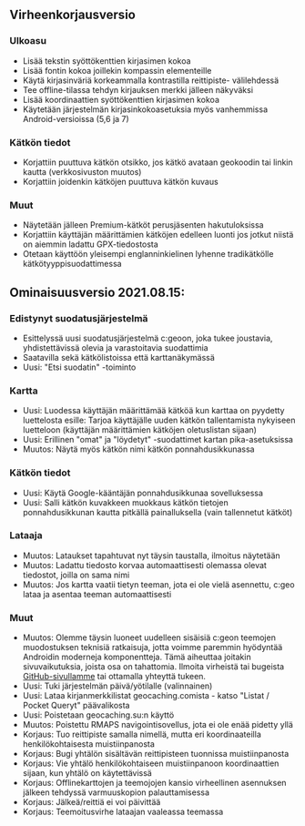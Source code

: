 ## Virheenkorjausversio

### Ulkoasu
- Lisää tekstin syöttökenttien kirjasimen kokoa
- Lisää fontin kokoa joillekin kompassin elementeille
- Käytä kirjasinväriä korkeammalla kontrastilla reittipiste- välilehdessä
- Tee offline-tilassa tehdyn kirjauksen merkki jälleen näkyväksi
- Lisää koordinaattien syöttökenttien kirjasimen kokoa
- Käytetään järjestelmän kirjasinkokoasetuksia myös vanhemmissa Android-versioissa (5,6 ja 7)

### Kätkön tiedot
- Korjattiin puuttuva kätkön otsikko, jos kätkö avataan geokoodin tai linkin kautta (verkkosivuston muutos)
- Korjattiin joidenkin kätköjen puuttuva kätkön kuvaus

### Muut
- Näytetään jälleen Premium-kätköt perusjäsenten hakutuloksissa
- Korjattiin käyttäjän määrittämien kätköjen edelleen luonti jos jotkut niistä on aiemmin ladattu GPX-tiedostosta
- Otetaan käyttöön yleisempi englanninkielinen lyhenne tradikätkölle kätkötyyppisuodattimessa

## Ominaisuusversio 2021.08.15:

### Edistynyt suodatusjärjestelmä
- Esittelyssä uusi suodatusjärjestelmä c:geoon, joka tukee joustavia, yhdistettävissä olevia ja varastoitavia suodattimia
- Saatavilla sekä kätkölistoissa että karttanäkymässä
- Uusi: "Etsi suodatin" -toiminto

### Kartta
- Uusi: Luodessa käyttäjän määrittämää kätköä kun karttaa on pyydetty luettelosta esille: Tarjoa käyttäjälle uuden kätkön tallentamista nykyiseen luetteloon (käyttäjän määrittämien kätköjen oletuslistan sijaan)
- Uusi: Erillinen "omat" ja "löydetyt" -suodattimet kartan pika-asetuksissa
- Muutos: Näytä myös kätkön nimi kätkön ponnahdusikkunassa

### Kätkön tiedot
- Uusi: Käytä Google-kääntäjän ponnahdusikkunaa sovelluksessa
- Uusi: Salli kätkön kuvakkeen muokkaus kätkön tietojen ponnahdusikkunan kautta pitkällä painalluksella (vain tallennetut kätköt)

### Lataaja
- Muutos: Lataukset tapahtuvat nyt täysin taustalla, ilmoitus näytetään
- Muutos: Ladattu tiedosto korvaa automaattisesti olemassa olevat tiedostot, joilla on sama nimi
- Muutos: Jos kartta vaatii tietyn teeman, jota ei ole vielä asennettu, c:geo lataa ja asentaa teeman automaattisesti

### Muut
- Muutos: Olemme täysin luoneet uudelleen sisäisiä c:geon teemojen muodostuksen teknisiä ratkaisuja, jotta voimme paremmin hyödyntää Androidin moderneja komponentteja. Tämä aiheuttaa joitakin sivuvaikutuksia, joista osa on tahattomia. Ilmoita virheistä tai bugeista [GitHub-sivullamme](https://www.github.com/cgeo/cgeo/issues) tai ottamalla yhteyttä tukeen.
- Uusi: Tuki järjestelmän päivä/yötilalle (valinnainen)
- Uusi: Lataa kirjanmerkkilistat geocaching.comista - katso "Listat / Pocket Queryt" päävalikosta
- Uusi: Poistetaan geocaching.su:n käyttö
- Muutos: Poistettu RMAPS navigointisovellus, jota ei ole enää pidetty yllä
- Korjaus: Tuo reittipiste samalla nimellä, mutta eri koordinaateilla henkilökohtaisesta muistiinpanosta
- Korjaus: Bugi yhtälön sisältävän reittipisteen tuonnissa muistiinpanosta
- Korjaus: Vie yhtälö henkilökohtaiseen muistiinpanoon koordinaattien sijaan, kun yhtälö on käytettävissä
- Korjaus: Offlinekarttojen ja teemojojen kansio virheellinen asennuksen jälkeen tehdyssä varmuuskopion palauttamisessa
- Korjaus: Jälkeä/reittiä ei voi päivittää
- Korjaus: Teemoitusvirhe lataajan vaaleassa teemassa
